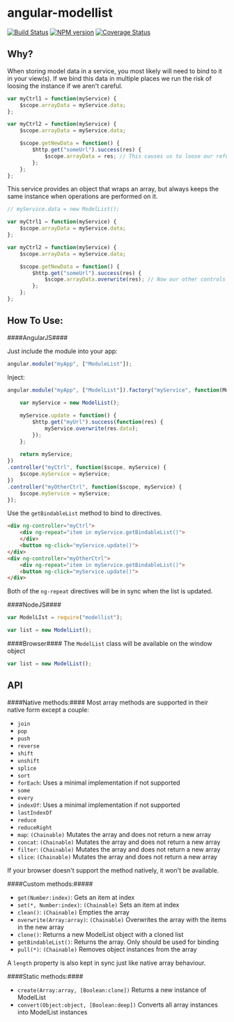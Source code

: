 angular-modellist
=================

[![Build Status](https://travis-ci.org/steelsojka/angular-modellist.svg?branch=master)](https://travis-ci.org/steelsojka/angular-modellist)
[![NPM version](https://badge.fury.io/js/modellist.svg)](http://badge.fury.io/js/modellist)
[![Coverage Status](https://coveralls.io/repos/steelsojka/angular-modellist/badge.png)](https://coveralls.io/r/steelsojka/angular-modellist)

Why?
----
When storing model data in a service, you most likely will need to bind to it in your view(s).
If we bind this data in multiple places we run the risk of loosing the instance if we aren't careful.

```javascript
var myCtrl1 = function(myService) {
	$scope.arrayData = myService.data;
};

var myCtrl2 = function(myService) {
	$scope.arrayData = myService.data;

	$scope.getNewData = function() {
		$http.get("someUrl").success(res) {
			$scope.arrayData = res; // This causes us to loose our reference
		};
	};
};
```

This service provides an object that wraps an array, but always keeps the same instance when operations are performed on it.

```javascript
// myService.data = new ModelList();

var myCtrl1 = function(myService) {
	$scope.arrayData = myService.data;
};

var myCtrl2 = function(myService) {
	$scope.arrayData = myService.data;

	$scope.getNewData = function() {
		$http.get("someUrl").success(res) {
			$scope.arrayData.overwrite(res); // Now our other controls arrayData updates with this one!
		};
	};
};
```
How To Use: 
-----------

####AngularJS####

Just include the module into your app:

```javascript
angular.module("myApp", ["ModuleList"]);
```

Inject:

```javascript
angular.module("myApp", ["ModelList"]).factory("myService", function(ModelList, $http) {
	
	var myService = new ModelList();

	myService.update = function() {
		$http.get("myUrl").success(function(res) {
			myService.overwrite(res.data);
		});
	};
	
	return myService;
})
.controller("myCtrl", function($scope, myService) {
	$scope.myService = myService;
})
.controller("myOtherCtrl", function($scope, myService) {
	$scope.myService = myService;
});
```

Use the `getBindableList` method to bind to directives.

```html
<div ng-controller="myCtrl">
	<div ng-repeat="item in myService.getBindableList()">
	</div>
	<button ng-click="myService.update()">
</div>
<div ng-controller="myOtherCtrl">
	<div ng-repeat="item in myService.getBindableList()">
	<button ng-click="myService.update()">
</div>
```

Both of the `ng-repeat` directives will be in sync when the list is updated.

####NodeJS####

```javascript
var ModelLIst = require("modellist");

var list = new ModelList();
```

####Browser####
The `ModelList` class will be available on the window object

```javascript
var list = new ModelList();
```

API
---

####Native methods:####
Most array methods are supported in their native form except a couple:

- `join`
- `pop`
- `push`
- `reverse`
- `shift`
- `unshift` 
- `splice`
- `sort`
- `forEach`: Uses a minimal implementation if not supported
- `some`
- `every`
- `indexOf`: Uses a minimal implementation if not supported
- `lastIndexOf`
- `reduce`
- `reduceRight`
- `map`: `(Chainable)` Mutates the array and does not return a new array
- `concat`: `(Chainable)` Mutates the array and does not return a new array
- `filter`: `(Chainable)` Mutates the array and does not return a new array
- `slice`: `(Chainable)` Mutates the array and does not return a new array

If your browser doesn't support the method natively, it won't be available.

####Custom methods:#####

- `get(Number:index)`: Gets an item at index
- `set(*, Number:index)`: `(Chainable)` Sets an item at index
- `clean()`: `(Chainable)` Empties the array
- `overwrite(Array:array)`: `(Chainable)` Overwrites the array with the items in the new array
- `clone()`: Returns a new ModelList object with a cloned list
- `getBindableList()`: Returns the array. Only should be used for binding
- `pull(*)`: `(Chainable)` Removes object instances from the array

A `length` property is also kept in sync just like native array behaviour.

####Static methods:####
- `create(Array:array, [Boolean:clone])` Returns a new instance of ModelList
- `convert(Object:object, [Boolean:deep])` Converts all array instances into ModelList instances
